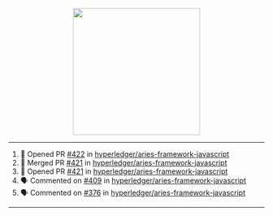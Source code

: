 <p align="center">
<img src="https://user-images.githubusercontent.com/61358536/126118557-75ac74a7-4655-4289-9a8d-e536322b7423.png" height="250" width="250"/>
</p>

---

<!--START_SECTION:activity-->
1. 💪 Opened PR [#422](https://github.com/hyperledger/aries-framework-javascript/pull/422) in [hyperledger/aries-framework-javascript](https://github.com/hyperledger/aries-framework-javascript)
2. 🎉 Merged PR [#421](https://github.com/hyperledger/aries-framework-javascript/pull/421) in [hyperledger/aries-framework-javascript](https://github.com/hyperledger/aries-framework-javascript)
3. 💪 Opened PR [#421](https://github.com/hyperledger/aries-framework-javascript/pull/421) in [hyperledger/aries-framework-javascript](https://github.com/hyperledger/aries-framework-javascript)
4. 🗣 Commented on [#409](https://github.com/hyperledger/aries-framework-javascript/issues/409) in [hyperledger/aries-framework-javascript](https://github.com/hyperledger/aries-framework-javascript)
5. 🗣 Commented on [#376](https://github.com/hyperledger/aries-framework-javascript/issues/376) in [hyperledger/aries-framework-javascript](https://github.com/hyperledger/aries-framework-javascript)
<!--END_SECTION:activity-->

---
